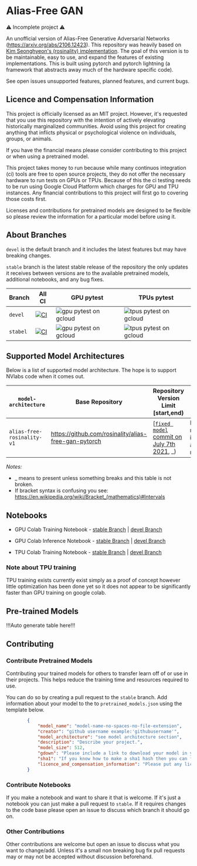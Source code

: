 # Alias-Free GAN

⚠️ Incomplete project ⚠️

An unofficial version of Alias-Free Generative Adversarial Networks (https://arxiv.org/abs/2106.12423). This repository was heavily based on [Kim Seonghyeon's (rosinality) implementation](https://github.com/rosinality/alias-free-gan-pytorch). The goal of this version is to be maintainable, easy to use, and expand the features of existing implementations. This is built using pytorch and pytorch lightning (a framework that abstracts away much of the hardware specific code).

See open issues unsupported features, planned features, and current bugs.

## Licence and Compensation Information

This project is officially licensed as an MIT project. However, it's requested that you use this repository with the intention of actively elevating historically marginalized communities. Avoid using this project for creating anything that inflicts physical or psychological violence on individuals, groups, or animals.

If you have the financial means please consider contributing to this project or when using a pretrained model.

This project takes money to run because while many continuos integration (ci) tools are free to open source projects, they do not offer the necessary hardware to run tests on GPUs or TPUs. Because of this the ci testing needs to be run using Google Cloud Platform which charges for GPU and TPU instances. Any financial contributions to this project will first go to covering those costs first.

Licenses and contributions for pretrained models are designed to be flexible so please review the information for a particular model before using it.

## About Branches

`devel` is the default branch and it includes the latest features but may have breaking changes. 

`stable` branch is the latest stable release of the repository the only updates it receives between versions are to the available pretrained models, additional notebooks, and any bug fixes.

| Branch | All CI | GPU pytest | TPUs pytest |
|-|-|-|-|
| `devel` | [![CI](https://github.com/duskvirkus/alias-free-gan-pytorch-lightning/actions/workflows/ci.yml/badge.svg?branch=devel)](https://github.com/duskvirkus/alias-free-gan-pytorch-lightning/actions/workflows/ci.yml) | ![gpu pytest on gcloud](https://badgen.net/github/checks/duskvirkus/alias-free-gan/devel/gpu-pytest-on-gcloud?label=GPU%20devel) | ![tpus pytest on gcloud](https://badgen.net/github/checks/duskvirkus/alias-free-gan/devel/tpus-pytest-on-gcloud?label=TPUs%20devel) |
| `stabel` | [![CI](https://github.com/duskvirkus/alias-free-gan-pytorch-lightning/actions/workflows/ci.yml/badge.svg?branch=stabel)](https://github.com/duskvirkus/alias-free-gan-pytorch-lightning/actions/workflows/ci.yml) | ![gpu pytest on gcloud](https://badgen.net/github/checks/duskvirkus/alias-free-gan/stabel/gpu-pytest-on-gcloud?label=GPU%20stabel) | ![tpus pytest on gcloud](https://badgen.net/github/checks/duskvirkus/alias-free-gan/stabel/tpus-pytest-on-gcloud?label=TPUs%20stabel) |

## Supported Model Architectures

Below is a list of supported model architecture. The hope is to support NVlabs code when it comes out.

| `model-architecture` | Base Repository | Repository Version Limit \[start,end\) | Description |
|-|-|-|-|
| `alias-free-rosinality-v1` | https://github.com/rosinality/alias-free-gan-pytorch | \[[`fixed model` commit on July 7th 2021](https://github.com/rosinality/alias-free-gan-pytorch/tree/755a22bc60dca5bd0a8caafd29a40f1412d6b754), _\) | Based on rosinality implementation after some model fixes. |

*Notes:* 
- _ means to present unless something breaks and this table is not broken.
- If bracket syntax is confusing you see: https://en.wikipedia.org/wiki/Bracket_(mathematics)#Intervals

## Notebooks

- GPU Colab Training Notebook - [stable Branch]() | [devel Branch]()

- GPU Colab Inference Notebook - [stable Branch]() | [devel Branch]()

- TPU Colab Training Notebook - [stable Branch]() | [devel Branch]()

### Note about TPU training

TPU training exists currently exist simply as a proof of concept however little optimization has been done yet so it does not appear to be significantly faster than GPU training on google colab.

## Pre-trained Models

!!!Auto generate table here!!!


## Contributing

### Contribute Pretrained Models

Contributing your trained models for others to transfer learn off of or use in their projects. This helps reduce the training time and resources required to use.

You can do so by creating a pull request to the `stable` branch. Add information about your model to the to `pretrained_models.json` using the template below.

```json
        {
            "model_name": "model-name-no-spaces-no-file-extension",
            "creator": "github username example:'githubusername'",
            "model_architecture": "see model architecture section",
            "description": "Describe your project.",
            "model_size": 512,
            "gdown": "Please include a link to download your model in you're pull request and I will update this", 
            "sha1": "If you know how to make a sha1 hash then you can fill this out if not leave this blank.",
            "licence_and_compensation_information": "Please put any licencing and compensation information here you would like to include. An example could be: 'This model is under a CC-BY-NC-SA Licence. Please send $5 for transfer learning off of it on paypal to name@example.com. Contact me at name@example.com if you would like to use it in a commercial project.'"
        }
```

### Contribute Notebooks

If you make a notebook and want to share it that is welcome. If it's just a notebook you can just make a pull request to `stable`. If it requires changes to the code base please open an issue to discuss which branch it should go on.

### Other Contributions

Other contributions are welcome but open an issue to discuss what you want to change/add. Unless it's a small non breaking bug fix pull requests may or may not be accepted without discussion beforehand.
